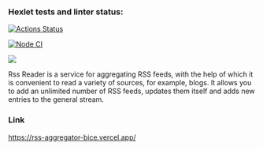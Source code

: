 ### Hexlet tests and linter status:
[![Actions Status](https://github.com/Olvenn/frontend-project-11/workflows/hexlet-check/badge.svg)](https://github.com/Olvenn/frontend-project-11/actions)

[![Node CI](https://github.com/Olvenn/frontend-project-11/actions/workflows/node-ci.yml/badge.svg)](https://github.com/Olvenn/frontend-project-11/actions/workflows/node-ci.yml)

<a href="https://codeclimate.com/github/Olvenn/frontend-project-11/maintainability"><img src="https://api.codeclimate.com/v1/badges/1076f700922552cce549/maintainability" /></a>

Rss Reader is a service for aggregating RSS feeds, with the help of which it is convenient to read a variety of sources, for example, blogs. It allows you to add an unlimited number of RSS feeds, updates them itself and adds new entries to the general stream.

### Link
https://rss-aggregator-bice.vercel.app/
